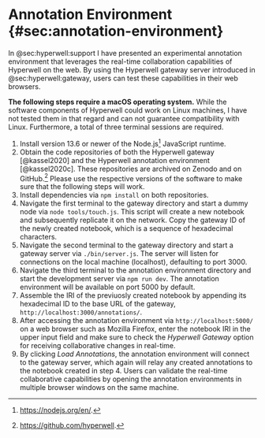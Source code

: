 # Annotation Environment {#sec:annotation-environment}

In @sec:hyperwell:support I have presented an experimental annotation environment that leverages the real-time collaboration capabilities of Hyperwell on the web. By using the Hyperwell gateway server introduced in @sec:hyperwell:gateway, users can test these capabilities in their web browsers.

**The following steps require a macOS operating system.** While the software components of Hyperwell could work on Linux machines, I have not tested them in that regard and can not guarantee compatibility with Linux. Furthermore, a total of three terminal sessions are required.

1. Install version 13.6 or newer of the Node.js[^node-js] JavaScript runtime.
2. Obtain the code repositories of both the Hyperwell gateway [@kassel2020] and the Hyperwell annotation environment [@kassel2020c]. These repositories are archived on Zenodo and on GitHub.[^hyperwell-project-again] Please use the respective versions of the software to make sure that the following steps will work.
3. Install dependencies via `npm install` on both repositories.
4. Navigate the first terminal to the gateway directory and start a dummy node via `node tools/touch.js`. This script will create a new notebook and subsequently replicate it on the network. Copy the gateway ID of the newly created notebook, which is a sequence of hexadecimal characters.
5. Navigate the second terminal to the gateway directory and start a gateway server via `./bin/server.js`. The server will listen for connections on the local machine (localhost), defaulting to port 3000.
6. Navigate the third terminal to the annotation environment directory and start the development server via `npm run dev`. The annotation environment will be available on port 5000 by default.
7. Assemble the IRI of the previuosly created notebook by appending its hexadecimal ID to the base URL of the gateway, `http://localhost:3000/annotations/`.
8. After accessing the annotation environment via `http://localhost:5000/` on a web browser such as Mozilla Firefox, enter the notebook IRI in the upper input field and make sure to check the _Hyperwell Gateway_ option for receiving collaborative changes in real-time.
9. By clicking _Load Annotations_, the annotation environment will connect to the gateway server, which again will relay any created annotations to the notebook created in step 4. Users can validate the real-time collaborative capabilities by opening the annotation environments in multiple browser windows on the same machine.

[^node-js]: <https://nodejs.org/en/>.
[^hyperwell-project-again]: <https://github.com/hyperwell>.
